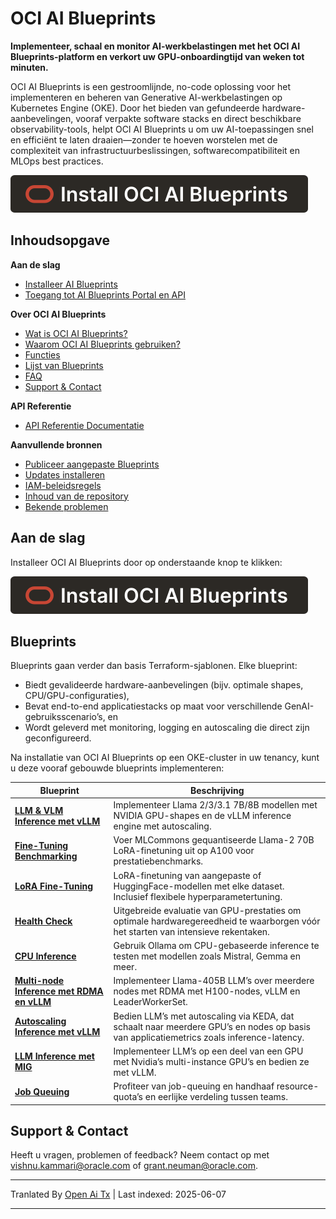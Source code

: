 # OCI AI Blueprints

**Implementeer, schaal en monitor AI-werkbelastingen met het OCI AI Blueprints-platform en verkort uw GPU-onboardingtijd van weken tot minuten.**

OCI AI Blueprints is een gestroomlijnde, no-code oplossing voor het implementeren en beheren van Generative AI-werkbelastingen op Kubernetes Engine (OKE). Door het bieden van gefundeerde hardware-aanbevelingen, vooraf verpakte software stacks en direct beschikbare observability-tools, helpt OCI AI Blueprints u om uw AI-toepassingen snel en efficiënt te laten draaien—zonder te hoeven worstelen met de complexiteit van infrastructuurbeslissingen, softwarecompatibiliteit en MLOps best practices.

[![Installeer OCI AI Blueprints](https://raw.githubusercontent.com/oracle-quickstart/oci-ai-blueprints/refs/heads/main/docs/images/install.svg)](./GETTING_STARTED_README.md)

## Inhoudsopgave

**Aan de slag**

- [Installeer AI Blueprints](./GETTING_STARTED_README.md)
- [Toegang tot AI Blueprints Portal en API](docs/usage_guide.md)

**Over OCI AI Blueprints**

- [Wat is OCI AI Blueprints?](docs/about.md)
- [Waarom OCI AI Blueprints gebruiken?](docs/about.md)
- [Functies](docs/about.md)
- [Lijst van Blueprints](#blueprints)
- [FAQ](docs/about.md)
- [Support & Contact](https://github.com/oracle-quickstart/oci-ai-blueprints/blob/vkammari/doc_improvements/docs/about/README.md#frequently-asked-questions-faq)

**API Referentie**

- [API Referentie Documentatie](docs/api_documentation.md)

**Aanvullende bronnen**

- [Publiceer aangepaste Blueprints](./docs/custom_blueprints)
- [Updates installeren](docs/installing_new_updates.md)
- [IAM-beleidsregels](docs/iam_policies.md)
- [Inhoud van de repository](docs/about.md)
- [Bekende problemen](docs/known_issues.md)

## Aan de slag

Installeer OCI AI Blueprints door op onderstaande knop te klikken:

[![Installeer OCI AI Blueprints](https://raw.githubusercontent.com/oracle-quickstart/oci-ai-blueprints/refs/heads/main/docs/images/install.svg)](./GETTING_STARTED_README.md)

## Blueprints

Blueprints gaan verder dan basis Terraform-sjablonen. Elke blueprint:

- Biedt gevalideerde hardware-aanbevelingen (bijv. optimale shapes, CPU/GPU-configuraties),
- Bevat end-to-end applicatiestacks op maat voor verschillende GenAI-gebruiksscenario’s, en
- Wordt geleverd met monitoring, logging en autoscaling die direct zijn geconfigureerd.

Na installatie van OCI AI Blueprints op een OKE-cluster in uw tenancy, kunt u deze vooraf gebouwde blueprints implementeren:

| Blueprint                                                                                     | Beschrijving                                                                                                                                           |
| --------------------------------------------------------------------------------------------- | ------------------------------------------------------------------------------------------------------------------------------------------------------ |
| [**LLM & VLM Inference met vLLM**](docs/sample_blueprints/llm_inference_with_vllm/README.md)  | Implementeer Llama 2/3/3.1 7B/8B modellen met NVIDIA GPU-shapes en de vLLM inference engine met autoscaling.                                           |
| [**Fine-Tuning Benchmarking**](./docs/sample_blueprints/lora-benchmarking)                    | Voer MLCommons gequantiseerde Llama-2 70B LoRA-finetuning uit op A100 voor prestatiebenchmarks.                                                        |
| [**LoRA Fine-Tuning**](./docs/sample_blueprints/lora-fine-tuning)                             | LoRA-finetuning van aangepaste of HuggingFace-modellen met elke dataset. Inclusief flexibele hyperparametertuning.                                     |
| [**Health Check**](./docs/sample_blueprints/gpu-health-check)                                 | Uitgebreide evaluatie van GPU-prestaties om optimale hardwaregereedheid te waarborgen vóór het starten van intensieve rekentaken.                      |
| [**CPU Inference**](./docs/sample_blueprints/cpu-inference)                                   | Gebruik Ollama om CPU-gebaseerde inference te testen met modellen zoals Mistral, Gemma en meer.                                                        |
| [**Multi-node Inference met RDMA en vLLM**](./docs/sample_blueprints/multi-node-inference/)   | Implementeer Llama-405B LLM’s over meerdere nodes met RDMA met H100-nodes, vLLM en LeaderWorkerSet.                                                    |
| [**Autoscaling Inference met vLLM**](./docs/sample_blueprints/auto_scaling/)                  | Bedien LLM’s met autoscaling via KEDA, dat schaalt naar meerdere GPU’s en nodes op basis van applicatiemetrics zoals inference-latency.               |
| [**LLM Inference met MIG**](./docs/sample_blueprints/mig_multi_instance_gpu/)                 | Implementeer LLM’s op een deel van een GPU met Nvidia’s multi-instance GPU’s en bedien ze met vLLM.                                                    |
| [**Job Queuing**](./docs/sample_blueprints/teams)                                             | Profiteer van job-queuing en handhaaf resource-quota’s en eerlijke verdeling tussen teams.                                                             |

## Support & Contact

Heeft u vragen, problemen of feedback? Neem contact op met [vishnu.kammari@oracle.com](mailto:vishnu.kammari@oracle.com) of [grant.neuman@oracle.com](mailto:grant.neuman@oracle.com).


---


Tranlated By [Open Ai Tx](https://github.com/OpenAiTx/OpenAiTx) | Last indexed: 2025-06-07


---
